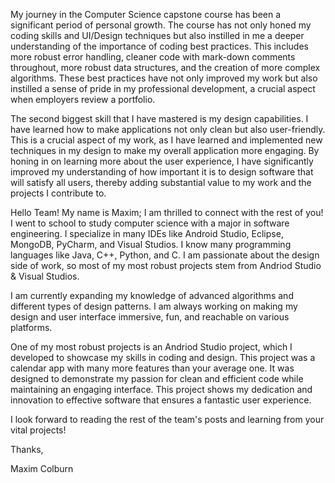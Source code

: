 My journey in the Computer Science capstone course has been a significant period of personal growth. The course has not only honed my coding skills and UI/Design techniques but also instilled in me a deeper understanding of the importance of coding best practices. This includes more robust error handling, cleaner code with mark-down comments throughout, more robust data structures, and the creation of more complex algorithms. These best practices have not only improved my work but also instilled a sense of pride in my professional development, a crucial aspect when employers review a portfolio.

The second biggest skill that I have mastered is my design capabilities. I have learned how to make applications not only clean but also user-friendly. This is a crucial aspect of my work, as I have learned and implemented new techniques in my design to make my overall application more engaging. By honing in on learning more about the user experience, I have significantly improved my understanding of how important it is to design software that will satisfy all users, thereby adding substantial value to my work and the projects I contribute to.

Hello Team! My name is Maxim; I am thrilled to connect with the rest of you! I went to school to study computer science with a major in software engineering. I specialize in many IDEs like Android Studio, Eclipse, MongoDB, PyCharm, and Visual Studios. I know many programming languages like Java, C++, Python, and C. I am passionate about the design side of work, so most of my most robust projects stem from Andriod Studio & Visual Studios.

I am currently expanding my knowledge of advanced algorithms and different types of design patterns. I am always working on making my design and user interface immersive, fun, and reachable on various platforms.

One of my most robust projects is an Andriod Studio project, which I developed to showcase my skills in coding and design. This project was a calendar app with many more features than your average one. It was designed to demonstrate my passion for clean and efficient code while maintaining an engaging interface. This project shows my dedication and innovation to effective software that ensures a fantastic user experience.

I look forward to reading the rest of the team's posts and learning from your vital projects!

Thanks,

Maxim Colburn
